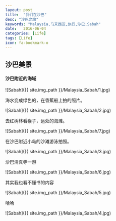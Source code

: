 ```yaml
---
layout: post
title:  "我们在沙巴"
desc: "沙巴之旅"
keywords: "Malaysia,马来西亚,旅行,沙巴,Sabah"
date:   2016-06-04
categories: [Life]
tags: [Life]
icon: fa-bookmark-o
---
```


## 沙巴美景

#### 沙巴附近的海域

![Sabah]({{ site.img_path }}/Malaysia_Sabah/1.jpg)

海水变成绿色的，在香蕉船上拍的照片。

![Sabah]({{ site.img_path }}/Malaysia_Sabah/2.jpg)

去红树林看猴子，远处的海滩。

![Sabah]({{ site.img_path }}/Malaysia_Sabah/7.jpg)

在沙巴附近小岛的沙滩游泳拍照。

![Sabah]({{ site.img_path }}/Malaysia_Sabah/3.jpg)

沙巴清真寺一游

![Sabah]({{ site.img_path }}/Malaysia_Sabah/6.jpg)

其实我也看不懂书的内容

![Sabah]({{ site.img_path }}/Malaysia_Sabah/5.jpg)

哈哈

![Sabah]({{ site.img_path }}/Malaysia_Sabah/4.jpg)
